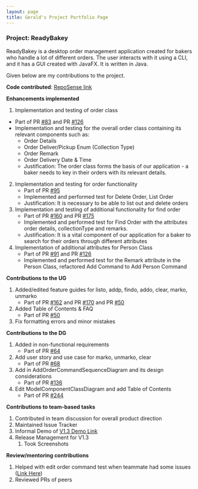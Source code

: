 ```yaml
---
layout: page
title: Gerald's Project Portfolio Page
---
```


### Project: ReadyBakey

ReadyBakey is a desktop order management application created for bakers who handle a lot of different orders. The user interacts with it using a CLI, and it has a GUI created with JavaFX. It is written in Java.

Given below are my contributions to the project.

**Code contributed**: 
[RepoSense link](https://nus-cs2103-ay2122s2.github.io/tp-dashboard/?search=geralddtan&sort=groupTitle&sortWithin=title&timeframe=commit&mergegroup=&groupSelect=groupByRepos&breakdown=true&checkedFileTypes=docs~functional-code~test-code~other&since=2022-02-18&tabOpen=true&tabType=authorship&tabAuthor=Geralddtan&tabRepo=AY2122S2-CS2103-F09-4%2Ftp%5Bmaster%5D&authorshipIsMergeGroup=false&authorshipFileTypes=docs~functional-code~test-code&authorshipIsBinaryFileTypeChecked=false)

**Enhancements implemented**
1. Implementation and testing of order class
  * Part of PR [#83](https://github.com/AY2122S2-CS2103-F09-4/tp/pull/83) and PR [#126](https://github.com/AY2122S2-CS2103-F09-4/tp/pull/126)
  * Implementation and testing for the overall order class containing its relevant components such as:
    * Order Details 
    * Order Deliver/Pickup Enum (Collection Type)
    * Order Remark 
    * Order Delivery Date & Time 
    * Justification: The order class forms the basis of our application - a baker needs to key in their orders with its relevant details.
2. Implementation and testing for order functionality 
   * Part of PR [#95](https://github.com/AY2122S2-CS2103-F09-4/tp/pull/95)
   * Implemented and performed test for Delete Order, List Order
   * Justification: It is necessary to be able to list out and delete orders 
3. Implementation and testing of additional functionality for find order
   * Part of PR [#160](https://github.com/AY2122S2-CS2103-F09-4/tp/pull/160) and PR [#175](https://github.com/AY2122S2-CS2103-F09-4/tp/pull/175)
   * Implemented and performed test for Find Order with the attributes order details, collectionType and remarks. 
   * Justification: It is a vital component of our application for a baker to search for their orders through different attributes
4. Implementation of additional attributes for Person Class
   * Part of PR [#91](https://github.com/AY2122S2-CS2103-F09-4/tp/pull/91) and PR [#126](https://github.com/AY2122S2-CS2103-F09-4/tp/pull/126)
   * Implemented and performed test for the Remark attribute in the Person Class, refactored Add Command to Add Person Command

**Contributions to the UG**
1. Added/edited feature guides for listo, addp, findo, addo, clear, marko, unmarko
   * Part of PR [#162](https://github.com/AY2122S2-CS2103-F09-4/tp/pull/162) and PR [#170](https://github.com/AY2122S2-CS2103-F09-4/tp/pull/170) and PR [#50](https://github.com/AY2122S2-CS2103-F09-4/tp/pull/50)
3. Added Table of Contents & FAQ
   * Part of PR [#50](https://github.com/AY2122S2-CS2103-F09-4/tp/pull/50)
4. Fix formatting errors and minor mistakes

**Contributions to the DG**
1. Added in non-functional requirements 
   * Part of PR [#64](https://github.com/AY2122S2-CS2103-F09-4/tp/pull/67)
2. Add user story and use case for marko, unmarko, clear
   * Part of PR [#68](https://github.com/AY2122S2-CS2103-F09-4/tp/pull/68) 
3. Add in AddOrderCommandSequenceDiagram and its design considerations
   * Part of PR [#136](https://github.com/AY2122S2-CS2103-F09-4/tp/pull/136)
4. Edit ModelComponentClassDiagram and add Table of Contents
   * Part of PR [#244](https://github.com/AY2122S2-CS2103-F09-4/tp/pull/244) 

**Contributions to team-based tasks**
1. Contributed in team discussion for overall product direction
2. Maintained Issue Tracker
3. Informal Demo of [V1.3 Demo Link](https://docs.google.com/document/d/1tTXY-lm5M15URXhf_RbOpxJCVG8-GQD86Q2zDqTp1tM/edit)
4. Release Management for V1.3
   1. Took Screenshots

**Review/mentoring contributions**
1. Helped with edit order command test when teammate had some issues ([Link Here](https://github.com/AY2122S2-CS2103-F09-4/tp/pull/107))
2. Reviewed PRs of peers

